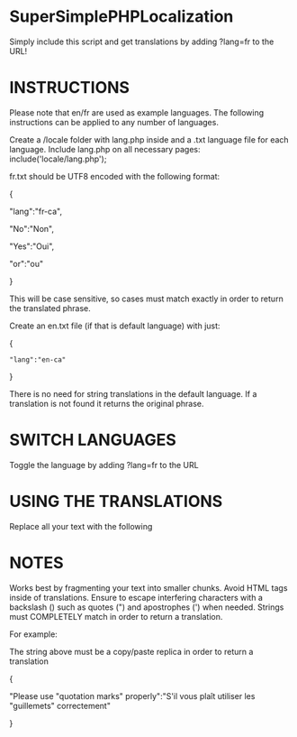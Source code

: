 # SuperSimplePHPLocalization

Simply include this script and get translations by adding ?lang=fr to the URL!

# INSTRUCTIONS

Please note that en/fr are used as example languages. The following instructions can be applied to any number of languages.

Create a /locale folder with lang.php inside and a .txt language file for each language.
Include lang.php on all necessary pages: include('locale/lang.php');

fr.txt should be UTF8 encoded with the following format:

{

  "lang":"fr-ca",
  
  "No":"Non",
  
  "Yes":"Oui",
  
  "or":"ou"
  
}

This will be case sensitive, so cases must match exactly in order to return the translated phrase.

Create an en.txt file (if that is default language) with just:

{

	"lang":"en-ca" 
	
} 


There is no need for string translations in the default language.
If a translation is not found it returns the original phrase.

# SWITCH LANGUAGES

Toggle the language by adding ?lang=fr to the URL

# USING THE TRANSLATIONS

Replace all your text with the following <?php echo __("Some text here"); ?>

# NOTES

Works best by fragmenting your text into smaller chunks. Avoid HTML tags inside of translations.
Ensure to escape interfering characters with a backslash (\) such as quotes (") and apostrophes (') when needed.
Strings must COMPLETELY match in order to return a translation. 

For example:

<?php echo __("Please use \"quotation marks\" properly"); ?> 

The string above must be a copy/paste replica in order to return a translation

{

  "Please use \"quotation marks\" properly":"S'il vous plaît utiliser les \"guillemets\" correctement" 
  
} 
